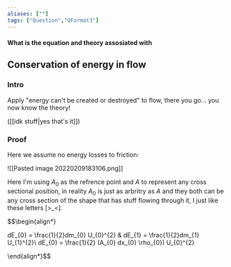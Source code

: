 ```yaml
---
aliases: [""]
tags: ["Question","QFormat3"]
---
```


#### What is the equation and theory assosiated with
## Conservation of energy in flow
### Intro

Apply "energy can't be created or destroyed" to flow, there you go... you now know the theory!

([[idk stuff|yes that's it]])

### Proof

Here we assume no energy losses to friction:

![[Pasted image 20220209183106.png]]

Here I'm using $A_{0}$ as the refrence point and $A$ to represent any cross sectional position, in reality $A_{0}$ is just as arbritry as $A$ and they both can be any cross section of the shape that has stuff flowing through it, I just like these letters [>\_<]. 


$$\begin{align*}

dE_{0} = \frac{1}{2}dm_{0} U_{0}^{2} & dE_{1} = \frac{1}{2}dm_{1} U_{1}^{2}\\
dE_{0} = \frac{1}{2} (A_{0} dx_{0} \rho_{0}) U_{0}^{2} 

\end{align*}$$

